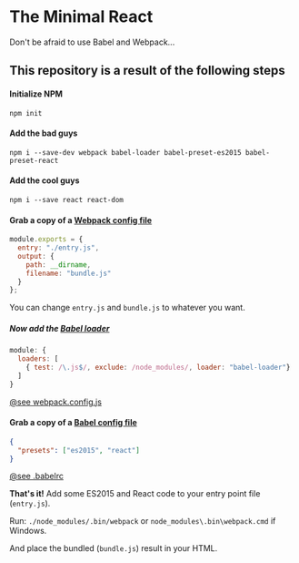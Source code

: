 # The Minimal React
Don't be afraid to use Babel and Webpack...

## This repository is a result of the following steps

#### Initialize NPM
`npm init`

#### Add the bad guys
`npm i --save-dev webpack babel-loader babel-preset-es2015 babel-preset-react`

#### Add the cool guys
`npm i --save react react-dom`

#### Grab a copy of a [Webpack config file](http://webpack.github.io/docs/tutorials/getting-started/#config-file)
```js
module.exports = {
  entry: "./entry.js",
  output: {
    path: __dirname,
    filename: "bundle.js"
  }
};
```
You can change `entry.js` and `bundle.js` to whatever you want.

##### Now add the [Babel loader](https://babeljs.io/docs/setup/#webpack)
```js
module: {
  loaders: [
    { test: /\.js$/, exclude: /node_modules/, loader: "babel-loader"}
  ]
}
```
[@see webpack.config.js](webpack.config.js)

#### Grab a copy of a [Babel config file](https://babeljs.io/docs/usage/babelrc/)
```json
{
  "presets": ["es2015", "react"]
}
```
[@see .babelrc](.babelrc)

**That's it!** Add some ES2015 and React code to your entry point file (`entry.js`).

Run: `./node_modules/.bin/webpack` or `node_modules\.bin\webpack.cmd` if Windows.

And place the bundled (`bundle.js`) result in your HTML.
